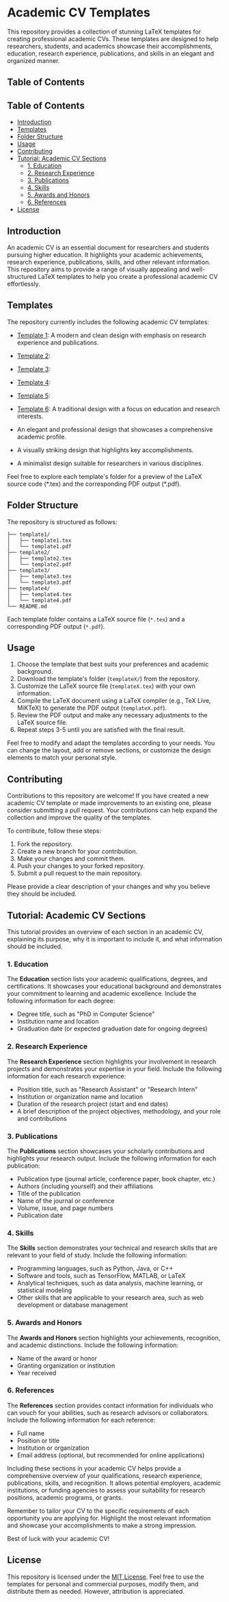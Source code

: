 
# Academic CV Templates

This repository provides a collection of stunning LaTeX templates for creating professional academic CVs. These templates are designed to help researchers, students, and academics showcase their accomplishments, education, research experience, publications, and skills in an elegant and organized manner.

## Table of Contents

## Table of Contents

- [Introduction](#introduction)
- [Templates](#templates)
- [Folder Structure](#folder-structure)
- [Usage](#usage)
- [Contributing](#contributing)
- [Tutorial: Academic CV Sections](#tutorial-academic-cv-sections)
  - [1. Education](#1-education)
  - [2. Research Experience](#2-research-experience)
  - [3. Publications](#3-publications)
  - [4. Skills](#4-skills)
  - [5. Awards and Honors](#5-awards-and-honors)
  - [6. References](#6-references)
- [License](#license)


## Introduction

An academic CV is an essential document for researchers and students pursuing higher education. It highlights your academic achievements, research experience, publications, skills, and other relevant information. This repository aims to provide a range of visually appealing and well-structured LaTeX templates to help you create a professional academic CV effortlessly.

## Templates

The repository currently includes the following academic CV templates:

- [Template 1](template1/): A modern and clean design with emphasis on research experience and publications.
- [Template 2](template2/):
- [Template 3](template3/): 
- [Template 4](template4/): 
- [Template 5](template5/): 
- [Template 6](template6/): A traditional design with a focus on education and research interests.

- An elegant and professional design that showcases a comprehensive academic profile.
- A visually striking design that highlights key accomplishments.
- A minimalist design suitable for researchers in various disciplines.

Feel free to explore each template's folder for a preview of the LaTeX source code (\*.tex) and the corresponding PDF output (\*.pdf).

## Folder Structure

The repository is structured as follows:

```
├── template1/
│   ├── template1.tex
│   └── template1.pdf
├── template2/
│   ├── template2.tex
│   └── template2.pdf
├── template3/
│   ├── template3.tex
│   └── template3.pdf
├── template4/
│   ├── template4.tex
│   └── template4.pdf
└── README.md
```

Each template folder contains a LaTeX source file (`*.tex`) and a corresponding PDF output (`*.pdf`).

## Usage

1. Choose the template that best suits your preferences and academic background.
2. Download the template's folder (`templateX/`) from the repository.
3. Customize the LaTeX source file (`templateX.tex`) with your own information.
4. Compile the LaTeX document using a LaTeX compiler (e.g., TeX Live, MiKTeX) to generate the PDF output (`templateX.pdf`).
5. Review the PDF output and make any necessary adjustments to the LaTeX source file.
6. Repeat steps 3-5 until you are satisfied with the final result.

Feel free to modify and adapt the templates according to your needs. You can change the layout, add or remove sections, or customize the design elements to match your personal style.

## Contributing

Contributions to this repository are welcome! If you have created a new academic CV template or made improvements to an existing one, please consider submitting a pull request. Your contributions can help expand the collection and improve the quality of the templates.

To contribute, follow these steps:

1. Fork the repository.
2. Create a new branch for your contribution.
3. Make your changes and commit them.
4. Push your changes to your forked repository.
5. Submit a pull request to the main repository.

Please provide a clear description of your changes and why you believe they should be included.

## Tutorial: Academic CV Sections

This tutorial provides an overview of each section in an academic CV, explaining its purpose, why it is important to include it, and what information should be included.

### 1. Education

The **Education** section lists your academic qualifications, degrees, and certifications. It showcases your educational background and demonstrates your commitment to learning and academic excellence. Include the following information for each degree:

- Degree title, such as "PhD in Computer Science"
- Institution name and location
- Graduation date (or expected graduation date for ongoing degrees)

### 2. Research Experience

The **Research Experience** section highlights your involvement in research projects and demonstrates your expertise in your field. Include the following information for each research experience:

- Position title, such as "Research Assistant" or "Research Intern"
- Institution or organization name and location
- Duration of the research project (start and end dates)
- A brief description of the project objectives, methodology, and your role and contributions

### 3. Publications

The **Publications** section showcases your scholarly contributions and highlights your research output. Include the following information for each publication:

- Publication type (journal article, conference paper, book chapter, etc.)
- Authors (including yourself) and their affiliations
- Title of the publication
- Name of the journal or conference
- Volume, issue, and page numbers
- Publication date

### 4. Skills

The **Skills** section demonstrates your technical and research skills that are relevant to your field of study. Include the following information:

- Programming languages, such as Python, Java, or C++
- Software and tools, such as TensorFlow, MATLAB, or LaTeX
- Analytical techniques, such as data analysis, machine learning, or statistical modeling
- Other skills that are applicable to your research area, such as web development or database management

### 5. Awards and Honors

The **Awards and Honors** section highlights your achievements, recognition, and academic distinctions. Include the following information:

- Name of the award or honor
- Granting organization or institution
- Year received

### 6. References

The **References** section provides contact information for individuals who can vouch for your abilities, such as research advisors or collaborators. Include the following information for each reference:

- Full name
- Position or title
- Institution or organization
- Email address (optional, but recommended for online applications)

Including these sections in your academic CV helps provide a comprehensive overview of your qualifications, research experience, publications, skills, and recognition. It allows potential employers, academic institutions, or funding agencies to assess your suitability for research positions, academic programs, or grants.

Remember to tailor your CV to the specific requirements of each opportunity you are applying for. Highlight the most relevant information and showcase your accomplishments to make a strong impression.

Best of luck with your academic CV!


## License

This repository is licensed under the [MIT License](LICENSE). Feel free to use the templates for personal and commercial purposes, modify them, and distribute them as needed. However, attribution is appreciated.
